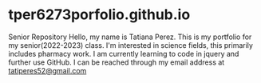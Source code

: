 # tper6273porfolio.github.io
Senior Repository
Hello, my name is Tatiana Perez. This is my portfolio for my senior(2022-2023) class. I'm interested in science fields, this primarily includes pharmacy work. I am currently learning to code in jquery and further use GitHub. I can be reached through my email address at tatiperes52@gmail.com
